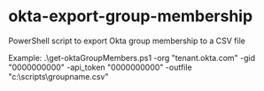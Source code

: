 # okta-export-group-membership  
  
PowerShell script to export Okta group membership to a CSV file  
  
Example: .\get-oktaGroupMembers.ps1 -org "tenant.okta.com" -gid "0000000000" -api_token "0000000000" -outfile "c:\scripts\groupname.csv"
